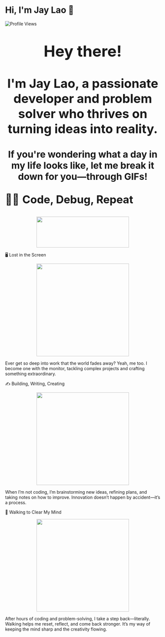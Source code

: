 # Hi, I'm Jay Lao 👋  
![Profile Views](https://komarev.com/ghpvc/?username=JayLao&color=red)

<p style="text-align: center; font-size: 50px; font-weight: bold;">Hey there!</p>
<p style="text-align: center; font-size: 40px; font-weight: bold;">I'm Jay Lao, a passionate developer and problem solver who thrives on turning ideas into reality.</p>
<p style="text-align: center; font-size: 30px; font-weight: bold;">If you're wondering what a day in my life looks like, let me break it down for you—through GIFs!</p>

<p style="font-size: 35px;">👨‍💻 <b>Code, Debug, Repeat</b></p>



<p align="center">
<img src="https://media.giphy.com/media/78XCFBGOlS6keY1Bil/giphy.gif" width="300" height="100">


🖥️ Lost in the Screen
<p align="center">
<img src="https://media.giphy.com/media/26tn33aiTi1jkl6H6/giphy.gif" width="300">
</p>  
Ever get so deep into work that the world fades away? Yeah, me too. I become one with the monitor, tackling complex projects and crafting something extraordinary.

✍️ Building, Writing, Creating
<p align="center">
<img src="https://media.giphy.com/media/l49JRQC9RNa5j35a8/giphy.gif" width="300">
</p>  
When I’m not coding, I’m brainstorming new ideas, refining plans, and taking notes on how to improve. Innovation doesn’t happen by accident—it’s a process.

🚶 Walking to Clear My Mind
<p align="center">
<img src="https://media.giphy.com/media/1zJUoEOi6OGtnzHtn5/giphy.gif" width="300">
</p>  
After hours of coding and problem-solving, I take a step back—literally. Walking helps me reset, reflect, and come back stronger. It’s my way of keeping the mind sharp and the creativity flowing.


